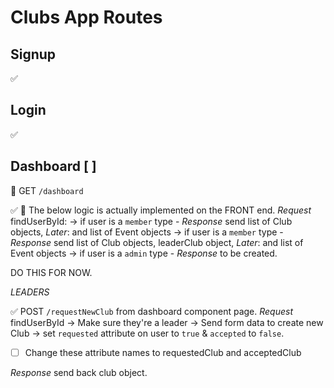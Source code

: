 # Clubs App Routes

## Signup
✅

## Login
✅

## Dashboard [ ]
🚧  GET `/dashboard`

✅ 🚧 The below logic is actually implemented on the FRONT end.
*Request* findUserById:
-> if user is a `member` type
    - *Response* send list of Club objects, _Later_: and list of Event objects 
-> if user is a `member` type
    - *Response* send list of Club objects, leaderClub object, _Later_: and list of Event objects 
-> if user is a `admin` type
    - *Response* to be created.

DO THIS FOR NOW.

*_LEADERS_*

✅ POST `/requestNewClub` from dashboard component page.
*Request* findUserById -> Make sure they're a leader -> Send form data to create new Club -> set `requested` attribute on user to `true` & `accepted` to `false`.

- [ ] Change these attribute names to requestedClub and acceptedClub

*Response* send back club object.
